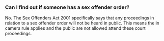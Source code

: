 ###  Can I find out if someone has a sex offender order?

No. The Sex Offenders Act 2001 specifically says that any proceedings in
relation to a sex offender order will not be heard in public. This means the
in camera rule applies and the public are not allowed attend these court
proceedings.
